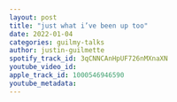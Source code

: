 ```yaml
---
layout: post
title: "just what i’ve been up too"
date: 2022-01-04
categories: guilmy-talks
author: justin-guilmette
spotify_track_id: 3qCNNCAnHpUF726nMXnaXN
youtube_video_id: 
apple_track_id: 1000546946590
youtube_metadata: 
---
```

